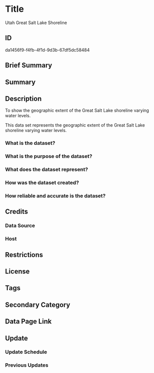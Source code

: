 # Title

Utah Great Salt Lake Shoreline

## ID

da1456f9-f4fb-4f1d-9d3b-67df5dc58484

## Brief Summary

## Summary

## Description

To show the geographic extent of the Great Salt Lake shoreline varying water levels.

This data set represents the geographic extent of the Great Salt Lake shoreline varying water levels.

### What is the dataset?

### What is the purpose of the dataset?

### What does the dataset represent?

### How was the dataset created?

### How reliable and accurate is the dataset?

## Credits

### Data Source

### Host

## Restrictions

## License

## Tags

## Secondary Category

## Data Page Link

## Update

### Update Schedule

### Previous Updates
